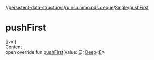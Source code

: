 //[persistent-data-structures](../../index.md)/[ru.nsu.mmp.pds.deque](../index.md)/[Single](index.md)/[pushFirst](push-first.md)



# pushFirst  
[jvm]  
Content  
open override fun [pushFirst](push-first.md)(value: [E](index.md)): [Deep](../-deep/index.md)<[E](index.md)>  



